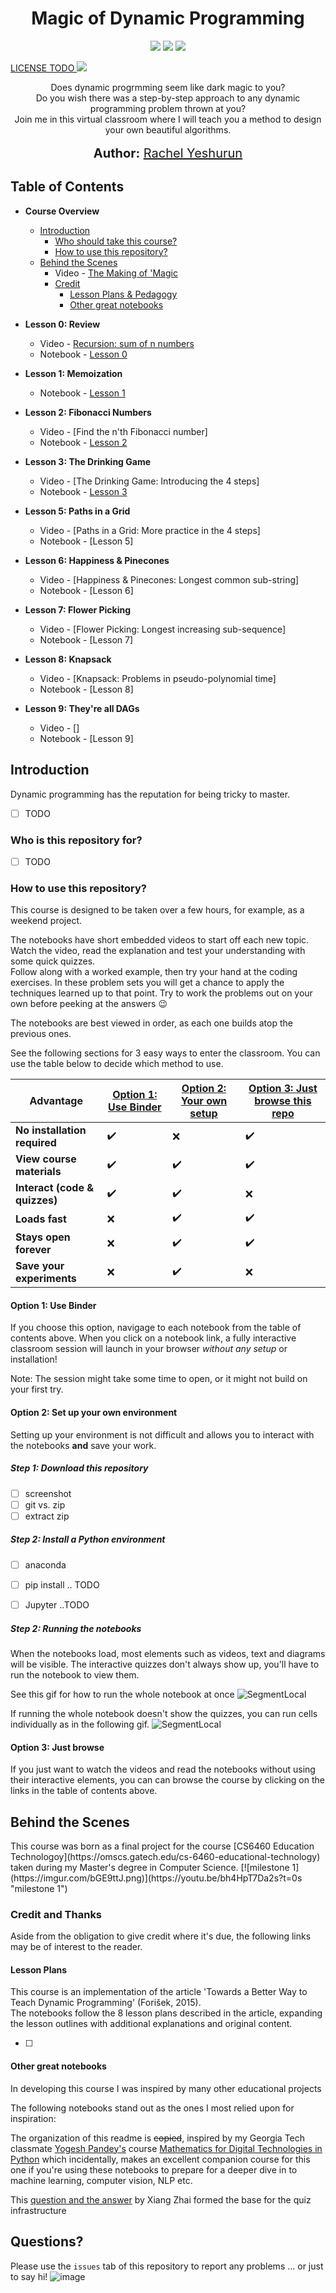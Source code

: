 <h1 align="center">
    Magic of Dynamic Programming
   <!--img src="imgur.link.png" alt="Magic of Dynamic Programming" title="Magic of Dynamic Programming" /-->
</h1>
<p align="center">  
<a href="https://mybinder.org/v2/gh/rachelyeshurun/magic-of-dynamic-programming/master"><img src="https://mybinder.org/badge_logo.svg"></a>
<img src="https://www.repostatus.org/badges/latest/wip.svg"></a>
<img src="https://img.shields.io/badge/last%20updated-July%202020-blue">
</p>

<p>
<a href="https://www.freecodecamp.org/news/how-open-source-licenses-work-and-how-to-add-them-to-your-projects-34310c3cf94/">
LICENSE TODO
<a href="https://opensource.org/licenses/MIT"><img src="https://img.shields.io/badge/License%20-Apache%20License%202.0-orange"></a>
</p>

<p align="center">
  Does dynamic progrmming seem like dark magic to you?<br>
  Do you wish there was a step-by-step approach to any dynamic programming problem thrown at you?<br>
  Join me in this virtual classroom where I will teach you a method to design your own beautiful algorithms.<br>
  <br>
  <span style='font-size: 15pt'><strong>Author:</strong> <a href="https://www.linkedin.com/in/rachelyeshurun//">Rachel Yeshurun</a></span>
</p>

## Table of Contents

* **Course Overview**
  * [Introduction](#introduction)
    * [Who should take this course?](#audience)
    * [How to use this repository?](#usage)
  * [Behind the Scenes](#behind)
    * Video - [The Making of 'Magic](https://youtu.be/bh4HpT7Da2s)
    * [Credit](#credit)
        * [Lesson Plans & Pedagogy](#pedagogy)
        * [Other great notebooks](#inspiration)

* **Lesson 0: Review**
  * Video - [Recursion: sum of n numbers](https://youtu.be/roqumrTB9g0)
  * Notebook - [Lesson 0](https://mybinder.org/v2/gh/rachelyeshurun/magic-of-dynamic-programming/master?filepath=notebooks%2F00_introduction.ipynb)
  
* **Lesson 1: Memoization**
  * Notebook - [Lesson 1](https://mybinder.org/v2/gh/rachelyeshurun/magic-of-dynamic-programming/master?filepath=notebooks%2F01_memoization.ipynb)
  
* **Lesson 2: Fibonacci Numbers**
  * Video - [Find the n'th Fibonacci number]
  * Notebook - [Lesson 2](https://mybinder.org/v2/gh/rachelyeshurun/magic-of-dynamic-programming/master?filepath=notebooks%2F02_fibonacci.ipynb)

* **Lesson 3: The Drinking Game**
  * Video - [The Drinking Game: Introducing the 4 steps]
  * Notebook - [Lesson 3](https://mybinder.org/v2/gh/rachelyeshurun/magic-of-dynamic-programming/master?filepath=notebooks%2F03_drinking_game.ipynb)

* **Lesson 5: Paths in a Grid**
  * Video - [Paths in a Grid: More practice in the 4 steps]
  * Notebook - [Lesson 5]
  
* **Lesson 6: Happiness & Pinecones**
  * Video - [Happiness & Pinecones: Longest common sub-string]
  * Notebook - [Lesson 6]
  
* **Lesson 7: Flower Picking**
  * Video - [Flower Picking: Longest increasing sub-sequence]
  * Notebook - [Lesson 7]
  
* **Lesson 8: Knapsack**
  * Video - [Knapsack: Problems in pseudo-polynomial time]
  * Notebook - [Lesson 8]

* **Lesson 9: They're all DAGs**
  * Video - []
  * Notebook - [Lesson 9]
  
<h2 id="introduction">Introduction</h2>

Dynamic programming has the reputation for being tricky to master. 

- [ ] TODO

<h3 id="audience">Who is this repository for?</h3>

- [ ] TODO

<h3 id="usage">How to use this repository?</h2>

This course is designed to be taken over a few hours, for example, as a weekend project.

The notebooks have short embedded videos to start off each new topic.  Watch the video, read the explanation and test your understanding with some quick quizzes.<br> Follow along with a worked example, then try your hand at the coding exercises. In these problem sets you will get a chance to apply the techniques learned up to that point. Try to work the problems out on your own before peeking at the answers :wink:

The notebooks are best viewed in order, as each one builds atop the previous ones.

See the following sections for 3 easy ways to enter the classroom. You can use the table below to decide which method to use.

| Advantage | [Option 1: Use Binder](#binder) | [Option 2: Your own setup](#setup) | [Option 3: Just browse  this repo](#browse) |
| --------- | -----------------| -------------------------| ----------------------|
| **No installation required** | :heavy_check_mark: | :x:   |:heavy_check_mark:|
| **View course materials**  | :heavy_check_mark: | :heavy_check_mark:   | :heavy_check_mark:|
| **Interact (code & quizzes)**  | :heavy_check_mark: | :heavy_check_mark:   | :x:|
| **Loads fast** | :x: | :heavy_check_mark:   |:heavy_check_mark:|
| **Stays open forever** | :x: | :heavy_check_mark:   |:heavy_check_mark:|
| **Save your experiments** | :x: | :heavy_check_mark:   |:x:|


<h4 id="binder"><strong>Option 1: </strong>Use Binder</h4>

If you choose this option, navigage to each notebook from the table of contents above. When you click on a notebook link, a fully interactive classroom session will launch in your browser _without any setup_ or installation!

Note: The session might take some time to open, or it might not build on your first try.

<h4 id="setup"><strong>Option 2: </strong>Set up your own environment</h4>

Setting up your environment is not difficult and allows you to interact with the notebooks **and** save your work.

<h5 id="setup">Step 1: Download this repository</h5>

-[ ] screenshot
-[ ] git vs. zip
-[ ] extract zip

<h5 id="setup">Step 2: Install a Python environment</h5>

- [ ] anaconda
- [ ] pip install .. TODO
- [ ] Jupyter ..TODO


<h5 id="setup">Step 2: Running the notebooks</h5>

When the notebooks load, most elements such as videos, text and diagrams will be visible.
The interactive quizzes don't always show up, you'll have to run the notebook to view them.
    
See this gif for how to run the whole notebook at once
![SegmentLocal](images/run_all.gif "segment")

If running the whole notebook doesn't show the quizzes, you can run cells individually as in the following gif.
![SegmentLocal](images/run_one.gif "segment")

<h4 id="browse"><strong>Option 3: </strong>Just browse</h4>
 
If you just want to watch the videos and read the notebooks without using their interactive elements, you can can browse the course by clicking on the links in the table of contents above.

<h2 id="behind">Behind the Scenes</h2>
This course was born as a final project for the course [CS6460 Education Technologoy](https://omscs.gatech.edu/cs-6460-educational-technology) taken during my Master's degree in Computer Science.
[![milestone 1](https://imgur.com/bGE9ttJ.png)](https://youtu.be/bh4HpT7Da2s?t=0s "milestone 1")

<h3 id="credit">Credit and Thanks</h3>

Aside from the obligation to give credit where it's due, the following links may be of interest to the reader.

<h4 id="pedagogy">Lesson Plans</h4>

This course is an implementation of the article 'Towards a Better Way to Teach Dynamic Programming' (Forišek, 2015).<br>
The notebooks follow the 8 lesson plans described in the article, expanding the lesson outlines with additional explanations and original content.

- [ ]     
<h4 id="inspiration">Other great notebooks</h4>
In developing this course I was inspired by many other educational projects

The following notebooks stand out as the ones I most relied upon for inspiration:

The organization of this readme is <s>copied</s>, inspired by my Georgia Tech classmate [Yogesh Pandey's](https://github.com/yogeshmpandey/M4DT) course [Mathematics for Digital Technologies in Python](https://github.com/yogeshmpandey/M4DT) which incidentally, makes an excellent companion course for this one if you're using these notebooks to prepare for a deeper dive in to machine learning, computer vision, NLP etc.

This [question and the answer](https://github.com/jupyter-widgets/ipywidgets/issues/2487) by Xiang Zhai formed the base for the quiz infrastructure

<h2 id="questions">Questions?</h2>

Please use the `issues` tab of this repository to report any problems ... or just to say hi!
![image](images/issues.png)
